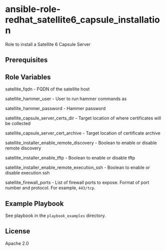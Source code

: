 ansible-role-redhat_satellite6_capsule_installation
=========

Role to install a Satellite 6 Capsule Server

Prerequisites
--------------

Role Variables
--------------

satellite_fqdn - FQDN of the satellite host

satellite_hammer_user - User to run hammer commands as

satellite_hammer_password - Hammer password

satellite_capsule_server_certs_dir - Target location of where certificates will be collected

satellite_capsule_server_cert_archive - Target location of certificate archive

satellite_installer_enable_remote_discovery - Boolean to enable or disable remote discovery

satellite_installer_enable_tftp - Boolean to enable or disable tftp

satellite_installer_enable_remote_execution_ssh - Boolean to enable or disable execution ssh

satellite_firewall_ports - List of firewall ports to expose. Format of port number and protocol. For example, `443/tcp`.

Example Playbook
----------------

See playbook in the `playbook_examples` directory.

License
-------

Apache 2.0
